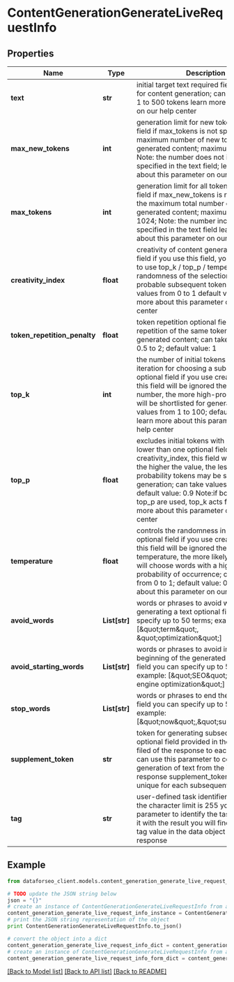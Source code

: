 # ContentGenerationGenerateLiveRequestInfo


## Properties

Name | Type | Description | Notes
------------ | ------------- | ------------- | -------------
**text** | **str** | initial target text required field text input for content generation; can contain from 1 to 500 tokens learn more about tokens on our help center | [optional] 
**max_new_tokens** | **int** | generation limit for new tokens required field if max_tokens is not specified the maximum number of new tokens for generated content; maximum value: 300; Note: the number does not include tokens specified in the text field; learn more about this parameter on our help center | [optional] 
**max_tokens** | **int** | generation limit for all tokens required field if max_new_tokens is not specified the maximum total number of tokens for generated content; maximum value: 1024; Note: the number includes tokens specified in the text field learn more about this parameter on our help center | [optional] 
**creativity_index** | **float** | creativity of content generation optional field if you use this field, you don’t need to use top_k / top_p / temperature the randomness of the selection of equally probable subsequent tokens; can take values from 0 to 1 default value: 0.8 learn more about this parameter on our help center | [optional] 
**token_repetition_penalty** | **float** | token repetition optional field limits the repetition of the same tokens in the generated content; can take values from 0.5 to 2; default value: 1 | [optional] 
**top_k** | **int** | the number of initial tokens in each iteration for choosing a subsequent word optional field if you use creativity_index, this field will be ignored the higher the number, the more high-probability tokens will be shortlisted for generation; can take values from 1 to 100; default value: 40 learn more about this parameter on our help center | [optional] 
**top_p** | **float** | excludes initial tokens with probability lower than one optional field if you use creativity_index, this field will be ignored the higher the value, the less low-probability tokens may be shortlisted for generation; can take values from 0 to 1 default value: 0.9 Note:if both top_k and top_p are used, top_k acts first; learn more about this parameter on our help center | [optional] 
**temperature** | **float** | controls the randomness in the output optional field if you use creativity_index, this field will be ignored the lower the temperature, the more likely the model will choose words with a higher probability of occurrence; can take values from 0 to 1; default value: 0.7 learn more about this parameter on our help center | [optional] 
**avoid_words** | **List[str]** | words or phrases to avoid when generating a text optional field you can specify up to 50 terms; example: [\&quot;term\&quot;, \&quot;optimization\&quot;] | [optional] 
**avoid_starting_words** | **List[str]** | words or phrases to avoid in the beginning of the generated text optional field you can specify up to 50 terms; example: [\&quot;SEO\&quot;, \&quot;search engine optimization\&quot;] | [optional] 
**stop_words** | **List[str]** | words or phrases to end the text optional field you can specify up to 50 terms; example: [\&quot;now\&quot;,\&quot;subscribe\&quot;] | [optional] 
**supplement_token** | **str** | token for generating subsequent results optional field provided in the identical filed of the response to each request; you can use this parameter to continue the generation of text from the initial response supplement_token values are unique for each subsequent task | [optional] 
**tag** | **str** | user-defined task identifier optional field the character limit is 255 you can use this parameter to identify the task and match it with the result you will find the specified tag value in the data object of the response | [optional] 

## Example

```python
from dataforseo_client.models.content_generation_generate_live_request_info import ContentGenerationGenerateLiveRequestInfo

# TODO update the JSON string below
json = "{}"
# create an instance of ContentGenerationGenerateLiveRequestInfo from a JSON string
content_generation_generate_live_request_info_instance = ContentGenerationGenerateLiveRequestInfo.from_json(json)
# print the JSON string representation of the object
print ContentGenerationGenerateLiveRequestInfo.to_json()

# convert the object into a dict
content_generation_generate_live_request_info_dict = content_generation_generate_live_request_info_instance.to_dict()
# create an instance of ContentGenerationGenerateLiveRequestInfo from a dict
content_generation_generate_live_request_info_form_dict = content_generation_generate_live_request_info.from_dict(content_generation_generate_live_request_info_dict)
```
[[Back to Model list]](../README.md#documentation-for-models) [[Back to API list]](../README.md#documentation-for-api-endpoints) [[Back to README]](../README.md)


